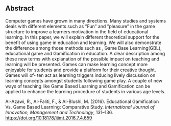 ## Abstract
Computer games have grown in many directions. Many studies and systems deals with different elements such as ”Fun” and ”pleasure” in the game structure to improve a learners motivation in the field of educational learning. In this paper, we will explain different theoretical support for the benefit of using game in education and learning. We will also demonstrate the difference among those methods such as , Game Base Learning(GBL), educational game and Gamification in education. A clear description among these new terms with explanation of the possible impact on teaching and learning will be presented. Games can make learning concept more enjoyable for students and provide a platform for their creative thought. Games will of- ten act as learning triggers inducing lively discussion on learning concepts amongst students following game play. A couple of new ways of teaching like Game Based Learning and Gamification can be applied to enhance the learning procedure of students in various age levels.

Al-Azawi, R., Al-Faliti, F., & Al-Blushi, M. (2016). Educational Gamification Vs. Game Based Learning: Comparative Study. _International Journal of Innovation, Management and Technology_, 131–136. https://doi.org/10.18178/ijimt.2016.7.4.659